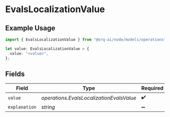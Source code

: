 # EvalsLocalizationValue

## Example Usage

```typescript
import { EvalsLocalizationValue } from "@orq-ai/node/models/operations";

let value: EvalsLocalizationValue = {
  value: "<value>",
};
```

## Fields

| Field                                    | Type                                     | Required                                 | Description                              |
| ---------------------------------------- | ---------------------------------------- | ---------------------------------------- | ---------------------------------------- |
| `value`                                  | *operations.EvalsLocalizationEvalsValue* | :heavy_check_mark:                       | N/A                                      |
| `explanation`                            | *string*                                 | :heavy_minus_sign:                       | N/A                                      |